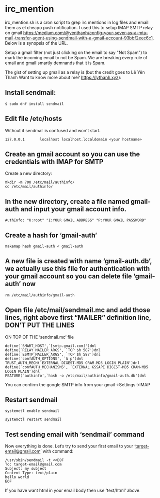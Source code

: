 # irc_mention
irc_mention.sh is a cron script to grep irc mentions in log files and email them as el cheapo push notification.
I used this to setup IMAP SMTP relay on gmail https://medium.com/@yenthanh/config-your-sever-as-a-mta-mail-transfer-agent-using-sendmail-with-a-gmail-account-93bbf2eec6c1. Below is a synopsis of the URL.

Setup a gmail filter (not just clicking on the email to say "Not Spam") to mark the incoming email to not be Spam. We are breaking every rule of email and gmail smartly demnands that it is Spam.

The gist of setting up gmail as a relay is (but the credit goes to Lê Yên Thanh
Want to know more about me? https://lythanh.xyz):
## Install sendmail:
```
$ sudo dnf install sendmail
```
## Edit file /etc/hosts
Without it sendmail is confused and won't start.
```
127.0.0.1       localhost localhost.localdomain <your hostname>
```
## Create an gmail account so you can use the credentials with IMAP for SMTP
Create a new directory:
```
mkdir -m 700 /etc/mail/authinfo/
cd /etc/mail/authinfo/
```
## In the new directory, create a file named gmail-auth and input your gmail account info.
```
AuthInfo: "U:root" "I:YOUR GMAIL ADDRESS" "P:YOUR GMAIL PASSWORD"
```
## Create a hash for ‘gmail-auth’
```
makemap hash gmail-auth < gmail-auth
```
## A new file is created with name ‘gmail-auth.db’, we actually use this file for authentication with your gmail account so you can delete file ‘gmail-auth’ now
```
rm /etc/mail/authinfo/gmail-auth
```
## Open file /etc/mail/sendmail.mc and add those lines, right above first “MAILER” definition line, DON’T PUT THE LINES 
ON TOP OF THE ‘sendmail.mc’ file
```
define(`SMART_HOST',`[smtp.gmail.com]')dnl
define(`RELAY_MAILER_ARGS', `TCP $h 587')dnl
define(`ESMTP_MAILER_ARGS', `TCP $h 587')dnl
define(`confAUTH_OPTIONS', `A p')dnl
TRUST_AUTH_MECH(`EXTERNAL DIGEST-MD5 CRAM-MD5 LOGIN PLAIN')dnl
define(`confAUTH_MECHANISMS', `EXTERNAL GSSAPI DIGEST-MD5 CRAM-MD5 LOGIN PLAIN')dnl
FEATURE(`authinfo',`hash -o /etc/mail/authinfo/gmail-auth.db')dnl
```
You can confirm the google SMTP info from your gmail->Settings->IMAP
## Restart sendmail
```
systemctl enable sendmail

systemctl restart sendmail
```
## Test sending email with ‘sendmail’ command
Now everything is done. Let’s try to send your first email to your ‘target-email@gmail.com’ with command:
```
/usr/sbin/sendmail -t <<EOF
To: target-email@gmail.com
Subject: my subject
Content-Type: text/plain
hello world
EOF
```
If you have want html in your email body then use 'text/html' above.
